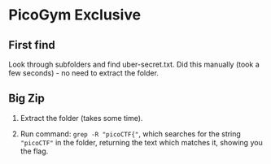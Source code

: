 # PicoGym Exclusive

## First find

Look through subfolders and find uber-secret.txt. Did this manually (took a few seconds) - no need to extract the folder.

## Big Zip

1. Extract the folder (takes some time).

2. Run command: `grep -R "picoCTF{"`, which searches for the string `"picoCTF"` in the folder, returning the text which matches it, showing you the flag.
